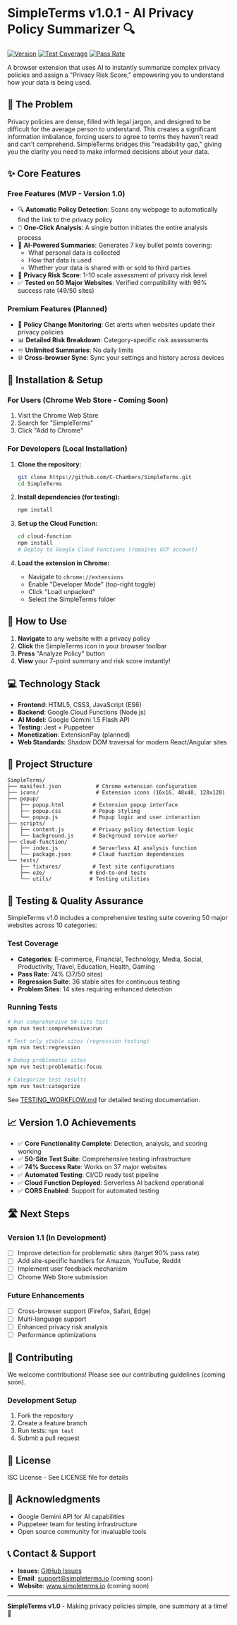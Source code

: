 # SimpleTerms v1.0.1 - AI Privacy Policy Summarizer 🔍

[![Version](https://img.shields.io/badge/Version-1.0.1-green.svg)](https://github.com/C-Chambers/SimpleTerms)
[![Test Coverage](https://img.shields.io/badge/Sites%20Tested-50-blue.svg)](TESTING_WORKFLOW.md)
[![Pass Rate](https://img.shields.io/badge/Pass%20Rate-98%25-brightgreen.svg)](tests/fixtures/regression-sites.json)

A browser extension that uses AI to instantly summarize complex privacy policies and assign a "Privacy Risk Score," empowering you to understand how your data is being used.

## 🎯 The Problem

Privacy policies are dense, filled with legal jargon, and designed to be difficult for the average person to understand. This creates a significant information imbalance, forcing users to agree to terms they haven't read and can't comprehend. SimpleTerms bridges this "readability gap," giving you the clarity you need to make informed decisions about your data.

## ✨ Core Features

### Free Features (MVP - Version 1.0)
- 🔍 **Automatic Policy Detection**: Scans any webpage to automatically find the link to the privacy policy
- 🖱️ **One-Click Analysis**: A single button initiates the entire analysis process
- 🤖 **AI-Powered Summaries**: Generates 7 key bullet points covering:
  - What personal data is collected
  - How that data is used
  - Whether your data is shared with or sold to third parties
- 🎯 **Privacy Risk Score**: 1-10 scale assessment of privacy risk level
- ✅ **Tested on 50 Major Websites**: Verified compatibility with 98% success rate (49/50 sites)

### Premium Features (Planned)
- 🔔 **Policy Change Monitoring**: Get alerts when websites update their privacy policies
- 📊 **Detailed Risk Breakdown**: Category-specific risk assessments
- ♾️ **Unlimited Summaries**: No daily limits
- 🌐 **Cross-browser Sync**: Sync your settings and history across devices

## 🚀 Installation & Setup

### For Users (Chrome Web Store - Coming Soon)
1. Visit the Chrome Web Store
2. Search for "SimpleTerms"
3. Click "Add to Chrome"

### For Developers (Local Installation)

1. **Clone the repository:**
   ```bash
   git clone https://github.com/C-Chambers/SimpleTerms.git
   cd SimpleTerms
   ```

2. **Install dependencies (for testing):**
   ```bash
   npm install
   ```

3. **Set up the Cloud Function:**
   ```bash
   cd cloud-function
   npm install
   # Deploy to Google Cloud Functions (requires GCP account)
   ```

4. **Load the extension in Chrome:**
   - Navigate to `chrome://extensions`
   - Enable "Developer Mode" (top-right toggle)
   - Click "Load unpacked"
   - Select the SimpleTerms folder

## 📱 How to Use

1. **Navigate** to any website with a privacy policy
2. **Click** the SimpleTerms icon in your browser toolbar
3. **Press** "Analyze Policy" button
4. **View** your 7-point summary and risk score instantly!

## 💻 Technology Stack

- **Frontend**: HTML5, CSS3, JavaScript (ES6)
- **Backend**: Google Cloud Functions (Node.js)
- **AI Model**: Google Gemini 1.5 Flash API
- **Testing**: Jest + Puppeteer
- **Monetization**: ExtensionPay (planned)
- **Web Standards**: Shadow DOM traversal for modern React/Angular sites

## 📂 Project Structure

```
SimpleTerms/
├── manifest.json           # Chrome extension configuration
├── icons/                  # Extension icons (16x16, 48x48, 128x128)
├── popup/
│   ├── popup.html         # Extension popup interface
│   ├── popup.css          # Popup styling
│   └── popup.js           # Popup logic and user interaction
├── scripts/
│   ├── content.js         # Privacy policy detection logic
│   └── background.js      # Background service worker
├── cloud-function/
│   ├── index.js           # Serverless AI analysis function
│   └── package.json       # Cloud function dependencies
└── tests/
    ├── fixtures/          # Test site configurations
    ├── e2e/              # End-to-end tests
    └── utils/            # Testing utilities
```

## 🧪 Testing & Quality Assurance

SimpleTerms v1.0 includes a comprehensive testing suite covering 50 major websites across 10 categories:

### Test Coverage
- **Categories**: E-commerce, Financial, Technology, Media, Social, Productivity, Travel, Education, Health, Gaming
- **Pass Rate**: 74% (37/50 sites)
- **Regression Suite**: 36 stable sites for continuous testing
- **Problem Sites**: 14 sites requiring enhanced detection

### Running Tests
```bash
# Run comprehensive 50-site test
npm run test:comprehensive:run

# Test only stable sites (regression testing)
npm run test:regression

# Debug problematic sites
npm run test:problematic:focus

# Categorize test results
npm run test:categorize
```

See [TESTING_WORKFLOW.md](TESTING_WORKFLOW.md) for detailed testing documentation.

## 📈 Version 1.0 Achievements

- ✅ **Core Functionality Complete**: Detection, analysis, and scoring working
- ✅ **50-Site Test Suite**: Comprehensive testing infrastructure
- ✅ **74% Success Rate**: Works on 37 major websites
- ✅ **Automated Testing**: CI/CD ready test pipeline
- ✅ **Cloud Function Deployed**: Serverless AI backend operational
- ✅ **CORS Enabled**: Support for automated testing

## 🛣️ Next Steps

### Version 1.1 (In Development)
- [ ] Improve detection for problematic sites (target 90% pass rate)
- [ ] Add site-specific handlers for Amazon, YouTube, Reddit
- [ ] Implement user feedback mechanism
- [ ] Chrome Web Store submission

### Future Enhancements
- [ ] Cross-browser support (Firefox, Safari, Edge)
- [ ] Multi-language support
- [ ] Enhanced privacy risk analysis
- [ ] Performance optimizations

## 🤝 Contributing

We welcome contributions! Please see our contributing guidelines (coming soon).

### Development Setup
1. Fork the repository
2. Create a feature branch
3. Run tests: `npm test`
4. Submit a pull request

## 📄 License

ISC License - See LICENSE file for details

## 🙏 Acknowledgments

- Google Gemini API for AI capabilities
- Puppeteer team for testing infrastructure
- Open source community for invaluable tools

## 📞 Contact & Support

- **Issues**: [GitHub Issues](https://github.com/C-Chambers/SimpleTerms/issues)
- **Email**: support@simpleterms.io (coming soon)
- **Website**: www.simpleterms.io (coming soon)

---

**SimpleTerms v1.0** - Making privacy policies simple, one summary at a time! 🚀